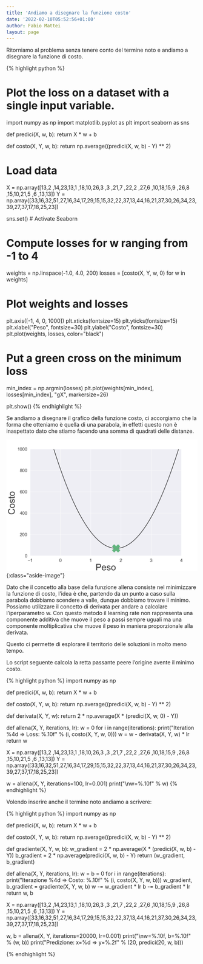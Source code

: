 ```yaml
---
title: 'Andiamo a disegnare la funzione costo'
date: '2022-02-10T05:52:56+01:00'
author: Fabio Mattei
layout: page
---
```


Ritorniamo al problema senza tenere conto del termine noto e andiamo a disegnare la funzione di costo.

{% highlight python %}
# Plot the loss on a dataset with a single input variable.

import numpy as np
import matplotlib.pyplot as plt
import seaborn as sns


def predici(X, w, b):
    return X * w + b


def costo(X, Y, w, b):
    return np.average((predici(X, w, b) - Y) ** 2)


# Load data
X = np.array([13,2 ,14,23,13,1 ,18,10,26,3 ,3 ,21,7 ,22,2 ,27,6 ,10,18,15,9 ,26,8 ,15,10,21,5 ,6 ,13,13])
Y = np.array([33,16,32,51,27,16,34,17,29,15,15,32,22,37,13,44,16,21,37,30,26,34,23,39,27,37,17,18,25,23])

sns.set()  # Activate Seaborn

# Compute losses for w ranging from -1 to 4
weights = np.linspace(-1.0, 4.0, 200)
losses = [costo(X, Y, w, 0) for w in weights]

# Plot weights and losses
plt.axis([-1, 4, 0, 1000])
plt.xticks(fontsize=15)
plt.yticks(fontsize=15)
plt.xlabel("Peso", fontsize=30)
plt.ylabel("Costo", fontsize=30)
plt.plot(weights, losses, color="black")

# Put a green cross on the minimum loss
min_index = np.argmin(losses)
plt.plot(weights[min_index], losses[min_index], "gX", markersize=26)

plt.show()
{% endhighlight %}

Se andiamo a disegnare il grafico della funzione costo, ci accorgiamo che la forma che otteniamo è quella di una parabola, in effetti questo non è inaspettato dato che stiamo facendo una somma di quadrati delle distanze.

![Parabola del costo](/images/python/ia/parabola-costo.png){:class="aside-image"}

Dato che il concetto alla base della funzione allena consiste nel minimizzare la funzione di costo, l’idea è che, partendo da un punto a caso sulla parabola dobbiamo scendere a valle, dunque dobbiamo trovare il minimo. Possiamo utilizzare il concetto di derivata per andare a calcolare l’iperparametro w. Con questo metodo il learning rate non rappresenta una componente additiva che muove il peso a passi sempre uguali ma una componente moltiplicativa che muove il peso in maniera proporzionale alla derivata.

Questo ci permette di esplorare il territorio delle soluzioni in molto meno tempo.

Lo script seguente calcola la retta passante peere l’origine avente il minimo costo.

{% highlight python %}
import numpy as np


def predici(X, w, b):
    return X * w + b


def costo(X, Y, w, b):
    return np.average((predici(X, w, b) - Y) ** 2)


def derivata(X, Y, w):
    return 2 * np.average(X * (predici(X, w, 0) - Y))


def allena(X, Y, iterations, lr):
    w = 0
    for i in range(iterations):
        print("Iteration %4d => Loss: %.10f" % (i, costo(X, Y, w, 0)))
        w = w - derivata(X, Y, w) * lr
    return w


X = np.array([13,2 ,14,23,13,1 ,18,10,26,3 ,3 ,21,7 ,22,2 ,27,6 ,10,18,15,9 ,26,8 ,15,10,21,5 ,6 ,13,13])
Y = np.array([33,16,32,51,27,16,34,17,29,15,15,32,22,37,13,44,16,21,37,30,26,34,23,39,27,37,17,18,25,23])

w = allena(X, Y, iterations=100, lr=0.001)
print("\nw=%.10f" % w)
{% endhighlight %}

Volendo inserire anche il termine noto andiamo a scrivere:

{% highlight python %}
import numpy as np


def predici(X, w, b):
    return X * w + b


def costo(X, Y, w, b):
    return np.average((predici(X, w, b) - Y) ** 2)


def gradiente(X, Y, w, b):
    w_gradient = 2 * np.average(X * (predici(X, w, b) - Y))
    b_gradient = 2 * np.average(predici(X, w, b) - Y)
    return (w_gradient, b_gradient)


def allena(X, Y, iterations, lr):
    w = b = 0
    for i in range(iterations):
        print("Iterazione %4d => Costo: %.10f" % (i, costo(X, Y, w, b)))
        w_gradient, b_gradient = gradiente(X, Y, w, b)
        w -= w_gradient * lr
        b -= b_gradient * lr
    return w, b


X = np.array([13,2 ,14,23,13,1 ,18,10,26,3 ,3 ,21,7 ,22,2 ,27,6 ,10,18,15,9 ,26,8 ,15,10,21,5 ,6 ,13,13])
Y = np.array([33,16,32,51,27,16,34,17,29,15,15,32,22,37,13,44,16,21,37,30,26,34,23,39,27,37,17,18,25,23])

w, b = allena(X, Y, iterations=20000, lr=0.001)
print("\nw=%.10f, b=%.10f" % (w, b))
print("Predizione: x=%d => y=%.2f" % (20, predici(20, w, b)))

{% endhighlight %}
